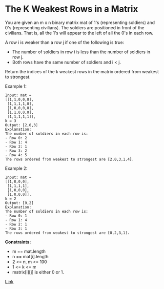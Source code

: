 # The K Weakest Rows in a Matrix

You are given an m x n binary matrix mat of 1's (representing soldiers) and 0's (representing civilians). The soldiers
are positioned in front of the civilians. That is, all the 1's will appear to the left of all the 0's in each row.

A row i is weaker than a row j if one of the following is true:

- The number of soldiers in row i is less than the number of soldiers in row j.
- Both rows have the same number of soldiers and i < j.

Return the indices of the k weakest rows in the matrix ordered from weakest to strongest.

Example 1:

```
Input: mat = 
[[1,1,0,0,0],
 [1,1,1,1,0],
 [1,0,0,0,0],
 [1,1,0,0,0],
 [1,1,1,1,1]], 
k = 3
Output: [2,0,3]
Explanation: 
The number of soldiers in each row is: 
- Row 0: 2 
- Row 1: 4 
- Row 2: 1 
- Row 3: 2 
- Row 4: 5 
The rows ordered from weakest to strongest are [2,0,3,1,4].
```

Example 2:

```
Input: mat = 
[[1,0,0,0],
 [1,1,1,1],
 [1,0,0,0],
 [1,0,0,0]], 
k = 2
Output: [0,2]
Explanation: 
The number of soldiers in each row is: 
- Row 0: 1 
- Row 1: 4 
- Row 2: 1 
- Row 3: 1 
The rows ordered from weakest to strongest are [0,2,3,1].
```

**Constraints:**

- m == mat.length
- n == mat[i].length
- 2 <= n, m <= 100
- 1 <= k <= m
- matrix[i][j] is either 0 or 1.

[Link](https://leetcode.com/problems/the-k-weakest-rows-in-a-matrix/)